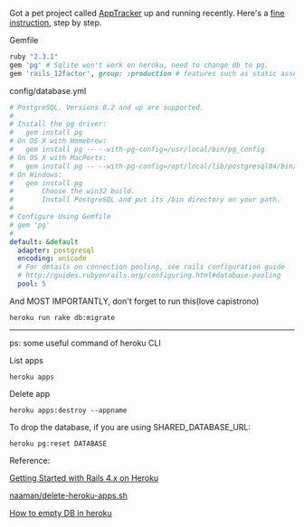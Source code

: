 Got a pet project called [AppTracker](https://itunesapptracker.herokuapp.com/apps) up and running recently. Here's a [fine instruction](https://devcenter.heroku.com/articles/getting-started-with-rails4), step by step. 

Gemfile
```ruby
ruby "2.3.1"
gem 'pg' # Sqlite won't work on heroku, need to change db to pg.
gem 'rails_12factor', group: :production # features such as static asset serving and logging on Heroku 
```

config/database.yml
```yml
# PostgreSQL. Versions 8.2 and up are supported.
#
# Install the pg driver:
#   gem install pg
# On OS X with Homebrew:
#   gem install pg -- --with-pg-config=/usr/local/bin/pg_config
# On OS X with MacPorts:
#   gem install pg -- --with-pg-config=/opt/local/lib/postgresql84/bin/pg_config
# On Windows:
#   gem install pg
#       Choose the win32 build.
#       Install PostgreSQL and put its /bin directory on your path.
#
# Configure Using Gemfile
# gem 'pg'
#
default: &default
  adapter: postgresql
  encoding: unicode
  # For details on connection pooling, see rails configuration guide
  # http://guides.rubyonrails.org/configuring.html#database-pooling
  pool: 5
```

And MOST IMPORTANTLY, don't forget to run this(love capistrono)
```shell
heroku run rake db:migrate
```

---

ps: some useful command of heroku CLI

List apps
```shell
heroku apps
```

Delete app
```shell
heroku apps:destroy --appname
```

To drop the database, if you are using SHARED_DATABASE_URL:
```shell
heroku pg:reset DATABASE
```

Reference: 

[Getting Started with Rails 4.x on Heroku](https://devcenter.heroku.com/articles/getting-started-with-rails4)

[naaman/delete-heroku-apps.sh](https://gist.github.com/naaman/1384970#file-delete-heroku-apps-sh)

[How to empty DB in heroku](http://stackoverflow.com/questions/4820549/how-to-empty-db-in-heroku)
